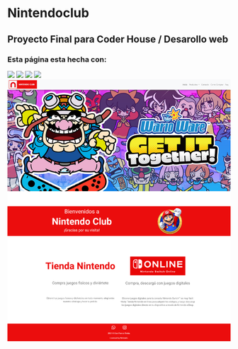 # Nintendoclub
## Proyecto Final para Coder House / Desarollo web
### Esta página esta hecha con:
![](https://img.shields.io/badge/HTML5-E34F26?style=for-the-badge&logo=html5&logoColor=white) ![](https://img.shields.io/badge/CSS3-1572B6?style=for-the-badge&logo=css3&logoColor=white) ![](https://img.shields.io/badge/Sass-CC6699?style=for-the-badge&logo=sass&logoColor=white) ![](https://img.shields.io/badge/Bootstrap-563D7C?style=for-the-badge&logo=bootstrap&logoColor=white)
![](https://github.com/trottagianfranco/Nintendoclub/blob/main/img/Screenshot%20-Nintendoclub.png)
